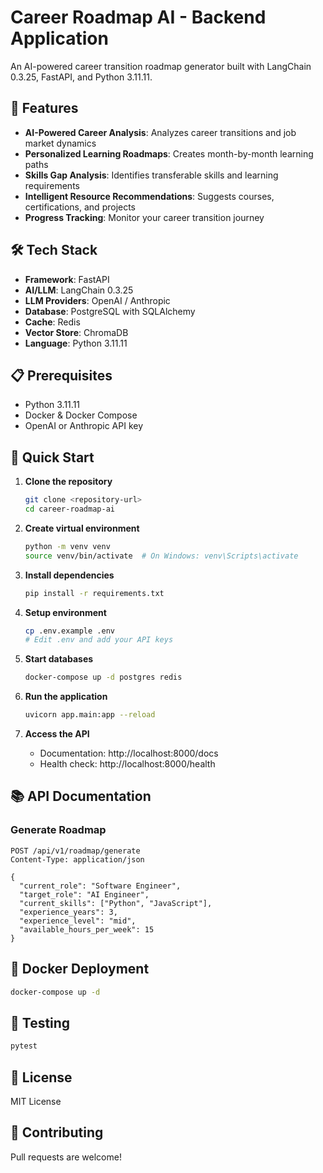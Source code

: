 # Career Roadmap AI - Backend Application

An AI-powered career transition roadmap generator built with LangChain 0.3.25, FastAPI, and Python 3.11.11.

## 🚀 Features

- **AI-Powered Career Analysis**: Analyzes career transitions and job market dynamics
- **Personalized Learning Roadmaps**: Creates month-by-month learning paths
- **Skills Gap Analysis**: Identifies transferable skills and learning requirements
- **Intelligent Resource Recommendations**: Suggests courses, certifications, and projects
- **Progress Tracking**: Monitor your career transition journey

## 🛠️ Tech Stack

- **Framework**: FastAPI
- **AI/LLM**: LangChain 0.3.25
- **LLM Providers**: OpenAI / Anthropic
- **Database**: PostgreSQL with SQLAlchemy
- **Cache**: Redis
- **Vector Store**: ChromaDB
- **Language**: Python 3.11.11

## 📋 Prerequisites

- Python 3.11.11
- Docker & Docker Compose
- OpenAI or Anthropic API key

## 🚀 Quick Start

1. **Clone the repository**
   ```bash
   git clone <repository-url>
   cd career-roadmap-ai
   ```

2. **Create virtual environment**
   ```bash
   python -m venv venv
   source venv/bin/activate  # On Windows: venv\Scripts\activate
   ```

3. **Install dependencies**
   ```bash
   pip install -r requirements.txt
   ```

4. **Setup environment**
   ```bash
   cp .env.example .env
   # Edit .env and add your API keys
   ```

5. **Start databases**
   ```bash
   docker-compose up -d postgres redis
   ```

6. **Run the application**
   ```bash
   uvicorn app.main:app --reload
   ```

7. **Access the API**
   - Documentation: http://localhost:8000/docs
   - Health check: http://localhost:8000/health

## 📚 API Documentation

### Generate Roadmap
```http
POST /api/v1/roadmap/generate
Content-Type: application/json

{
  "current_role": "Software Engineer",
  "target_role": "AI Engineer",
  "current_skills": ["Python", "JavaScript"],
  "experience_years": 3,
  "experience_level": "mid",
  "available_hours_per_week": 15
}
```

## 🐳 Docker Deployment

```bash
docker-compose up -d
```

## 🧪 Testing

```bash
pytest
```

## 📝 License

MIT License

## 🤝 Contributing

Pull requests are welcome!
